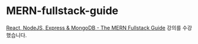 # MERN-fullstack-guide

[React, NodeJS, Express & MongoDB - The MERN Fullstack Guide](https://www.udemy.com/course/react-nodejs-express-mongodb-the-mern-fullstack-guide/) 강의를 수강했습니다.
